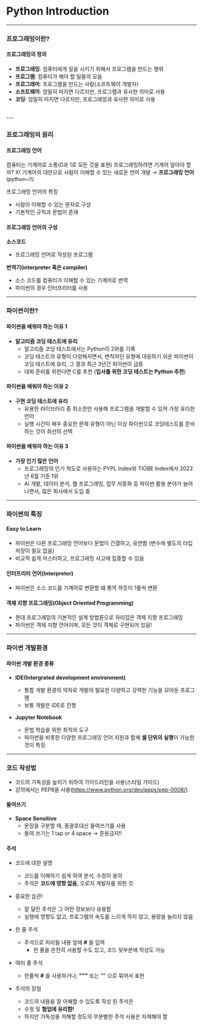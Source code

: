 # Python Introduction
---
### 프로그래밍이란?

#### 프로그래밍의 정의
- **프로그래밍**: 컴퓨터에게 일을 시키기 위해서 프로그램을 만드는 행위
- **프로그램**: 컴퓨터가 해야 할 일들의 모음
- **프로그래머**: 프로그램을 만드는 사람(소프트웨어 개발자)
- **소프트웨어**: 엄밀히 따지면 다르지만, 프로그램과 유사한 의미로 사용
- **코딩**: 엄밀히 따지면 다르지만, 프로그래밍과 유사한 의미로 사용
<br>
---

### 프로그래밍의 원리

#### 프로그래밍 언어

컴퓨터는 기계어로 소통(0과 1로 모든 것을 표현)
프로그래밍하려면 기계어 알아야 할까? X!
기계어의 대안으로 사람이 이해할 수 있는 새로운 언어 개발 → **프로그래밍 언어**(python~!!)

프로그래밍 언어의 특징
- 사람이 이해할 수 있는 문자로 구성
- 기본적인 규칙과 문법이 존재

#### 프로그래밍 언어의 구성
**소스코드**
- 프로그래밍 언어로 작성된 프로그램

**번역기(interpreter 혹은 compiler)**
- 소스 코드를 컴퓨터가 이해할 수 있는 기계어로 번역
- 파이썬의 경우 인터프리터를 사용

---

### 파이썬이란?

#### 파이썬을 배워야 하는 이유 1
- **알고리즘 코딩 테스트에 유리**
    - 알고리즘 코딩 테스트에서는 Python이 2위를 기록
    - 코딩 테스트의 유형이 다양해지면서, 변칙저인 유형에 대응하기 쉬운 
    파이썬이 코딩 테스트에 유리, 그 결과 최근 3년간 파이썬이 급증
    - 대회 준비를 위한다면 C를 추천
    (**입사를 위한 코딩 테스트는 Python 추천**)

#### 파이썬을 배워야 하는 이유 2
- **구현 코딩 테스트에 유리**
    - 유용한 라이브러리 중 최소한만 사용해 프로그램을 개발할 수 있어
    가장 유리한 언어
    - 실행 시간이 매우 중요한 문제 유형이 아닌 이상 파이썬으로 코딩테스트를
    준비하는 것이 최선의 선택

#### 파이썬을 배워야 하는 이유 3
- **가장 인기 많은 언어**
    - 프로그래밍의 인기 척도로 사용하는 PYPL Index와 TIOBE Index에서 2022년 6월 기준 1위
    - AI 개발, 데이터 분석, 웹 프로그래밍, 업무 자동화 등 파이썬 활용 분야가 늘어나면서,
     많은 회사에서 도입 중

---

### 파이썬의 특징

#### Easy to Learn
- 파이썬은 다른 프로그래밍 언어보다 문법이 간결하고, 유연함
(변수에 별도의 타입 저장이 필요 없음)
- 비교적 쉽게 마스터하고, 프로그래밍 사고에 집중할 수 있음

#### 인터프리터 언어(Interpreter)
- 파이썬은 소스 코드를 기계어로 변환할 떄 통역 하듯이 1줄씩 변환

#### 객체 지향 프로그래밍(Object Oriented Programming)
- 현대 프로그래밍의 기본적인 설계 방법론으로 자리잡은 객체 지향 프로그래밍
- 파이썬은 객체 지향 언어이며, 모든 것이 객체로 구현되어 있음!

---

### 파이썬 개발환경

#### 파이썬 개발 환경 종류
- **IDE(Intergrated development environment)**
    - 통합 개발 환경의 약자로 개발의 필요한 다양하고 강력한 기능을 모아둔 프로그램
    - 보통 개발은 IDE로 진행

- **Jupyter Notebook**
    - 문법 학습을 위한 최적의 도구
    - 파이썬을 비롯한 다양한 프로그래밍 언어 지원과 함께 **셀 단위의 실행**이 가능한 것이 특징
---
### 코드 작성법

- 코드의 가독성을 높이기 위하여 가이드라인을 사용(스타일 가이드)
- 강의에서는 PEP8을 사용(https://www.python.org/dev/peps/pep-0008/)

#### 들여쓰기
- **Space Sensitive**
    - 문장을 구분할 때, 중괄호대신 들여쓰기를 사용
    - 들여 쓰기는 1 tap or 4 space → 혼용금지!!

#### 주석
- 코드에 대한 설명
    - 코드를 이해하기 쉽게 하여 분석, 수정이 용이
    - 주석은 **코드에 영향 없음**, 오로지 개발자를 위한 것
- 중요한 습관!
    - 잘 달린 주석은 그 어떤 정보보다 유용함
    - 실행에 영향도 없고, 프로그램의 속도를 느리게 하지 않고, 용량을 늘리지 않음

- 한 줄 주석
    - 주석으로 처리될 내용 앞에 **#** 을 입력
        - 한 줄을 온전히 사용할 수도 있고, 코드 뒷부분에 작성도 가능

- 여러 줄 주석
    - 한줄씩 **#** 을 사용하거나, **"""** 또는 **'''** 으로 묶어서 표현

- 주석의 장점
    - 코드의 내용을 잘 이해할 수 있도록 작성 된 주석은
    - 수정 및 **협업에 유리함!**
    - 하지만 가독성을 저해할 정도의 무분별한 주석 사용은 자제해야 함





